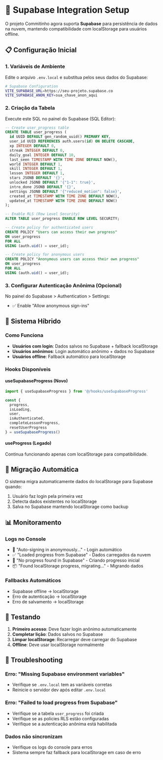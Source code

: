 # 🚀 Supabase Integration Setup

O projeto Commitinho agora suporta **Supabase** para persistência de dados na nuvem, mantendo compatibilidade com localStorage para usuários offline.

## 📋 Configuração Inicial

### 1. Variáveis de Ambiente
Edite o arquivo `.env.local` e substitua pelos seus dados do Supabase:

```bash
# Supabase Configuration
VITE_SUPABASE_URL=https://seu-projeto.supabase.co
VITE_SUPABASE_ANON_KEY=sua_chave_anon_aqui
```

### 2. Criação da Tabela
Execute este SQL no painel do Supabase (SQL Editor):

```sql
-- Create user_progress table
CREATE TABLE user_progress (
  id UUID DEFAULT gen_random_uuid() PRIMARY KEY,
  user_id UUID REFERENCES auth.users(id) ON DELETE CASCADE,
  xp INTEGER DEFAULT 0,
  streak INTEGER DEFAULT 0,
  daily_goal INTEGER DEFAULT 10,
  last_seen TIMESTAMP WITH TIME ZONE DEFAULT NOW(),
  world INTEGER DEFAULT 1,
  skill INTEGER DEFAULT 1,
  lesson INTEGER DEFAULT 1,
  stars JSONB DEFAULT '{}',
  unlocked JSONB DEFAULT '{"1-1": true}',
  intro_done JSONB DEFAULT '{}',
  settings JSONB DEFAULT '{"reduced_motion": false}',
  created_at TIMESTAMP WITH TIME ZONE DEFAULT NOW(),
  updated_at TIMESTAMP WITH TIME ZONE DEFAULT NOW()
);

-- Enable RLS (Row Level Security)
ALTER TABLE user_progress ENABLE ROW LEVEL SECURITY;

-- Create policy for authenticated users
CREATE POLICY "Users can access their own progress" 
ON user_progress 
FOR ALL 
USING (auth.uid() = user_id);

-- Create policy for anonymous users
CREATE POLICY "Anonymous users can access their own progress"
ON user_progress
FOR ALL
USING (auth.uid() = user_id);
```

### 3. Configurar Autenticação Anônima (Opcional)
No painel do Supabase > Authentication > Settings:
- ✅ Enable "Allow anonymous sign-ins"

## 🔄 Sistema Híbrido

### Como Funciona
- **Usuários com login**: Dados salvos no Supabase + fallback localStorage
- **Usuários anônimos**: Login automático anônimo + dados no Supabase
- **Usuários offline**: Fallback automático para localStorage

### Hooks Disponíveis

#### useSupabaseProgress (Novo)
```typescript
import { useSupabaseProgress } from '@/hooks/useSupabaseProgress'

const { 
  progress, 
  isLoading, 
  user, 
  isAuthenticated,
  completeLessonProgress,
  resetUserProgress 
} = useSupabaseProgress()
```

#### useProgress (Legado)
Continua funcionando apenas com localStorage para compatibilidade.

## 🔧 Migração Automática

O sistema migra automaticamente dados do localStorage para Supabase quando:
1. Usuário faz login pela primeira vez
2. Detecta dados existentes no localStorage
3. Salva no Supabase mantendo localStorage como backup

## 📊 Monitoramento

### Logs no Console
- 🔐 "Auto-signing in anonymously..." - Login automático
- ✅ "Loaded progress from Supabase" - Dados carregados da nuvem  
- 📝 "No progress found in Supabase" - Criando progresso inicial
- 📦 "Found localStorage progress, migrating..." - Migrando dados

### Fallbacks Automáticos
- Supabase offline → localStorage
- Erro de autenticação → localStorage
- Erro de salvamento → localStorage

## 🧪 Testando

1. **Primeiro acesso**: Deve fazer login anônimo automaticamente
2. **Completar lição**: Dados salvos no Supabase
3. **Limpar localStorage**: Recarregar deve carregar do Supabase
4. **Offline**: Deve usar localStorage normalmente

## 🚨 Troubleshooting

### Erro: "Missing Supabase environment variables"
- Verifique se `.env.local` tem as variáveis corretas
- Reinicie o servidor dev após editar `.env.local`

### Erro: "Failed to load progress from Supabase" 
- Verifique se a tabela `user_progress` foi criada
- Verifique se as policies RLS estão configuradas
- Verifique se a autenticação anônima está habilitada

### Dados não sincronizam
- Verifique os logs do console para erros
- Sistema sempre faz fallback para localStorage em caso de erro